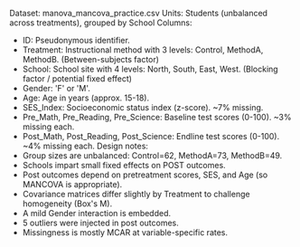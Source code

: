 Dataset: manova_mancova_practice.csv
Units: Students (unbalanced across treatments), grouped by School
Columns:
- ID: Pseudonymous identifier.
- Treatment: Instructional method with 3 levels: Control, MethodA, MethodB.
(Between-subjects factor)
- School: School site with 4 levels: North, South, East, West. (Blocking factor /
potential fixed effect)
- Gender: 'F' or 'M'.
- Age: Age in years (approx. 15-18).
- SES_Index: Socioeconomic status index (z-score). ~7% missing.
- Pre_Math, Pre_Reading, Pre_Science: Baseline test scores (0-100). ~3% missing
each.
- Post_Math, Post_Reading, Post_Science: Endline test scores (0-100). ~4% missing
each.
Design notes:
- Group sizes are unbalanced: Control=62, MethodA=73, MethodB=49.
- Schools impart small fixed effects on POST outcomes.
- Post outcomes depend on pretreatment scores, SES, and Age (so MANCOVA is
appropriate).
- Covariance matrices differ slightly by Treatment to challenge homogeneity (Box's
M).
- A mild Gender interaction is embedded.
- 5 outliers were injected in post outcomes.
- Missingness is mostly MCAR at variable-specific rates.
